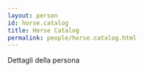```yaml
---
layout: person
id: horse.catalog
title: Horse Catalog
permalink: people/horse.catalog.html
---
```


Dettagli della persona